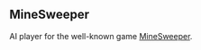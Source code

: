 ## MineSweeper

AI player for the well-known game [MineSweeper](https://en.wikipedia.org/wiki/Minesweeper_(video_game)).
